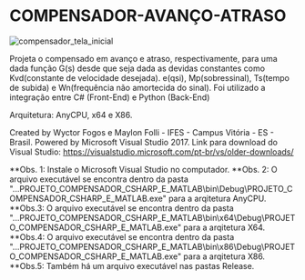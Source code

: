 # COMPENSADOR-AVANÇO-ATRASO

![compensador_tela_inicial](https://user-images.githubusercontent.com/48840280/91662884-99e61c80-eabb-11ea-8dbb-20c80ebb1656.png)

Projeta o compensado em avanço e atraso, respectivamente, para uma dada função G(s) desde que seja dada as devidas constantes como Kvd(constante de velocidade desejada). e(qsi), Mp(sobressinal), Ts(tempo de subida) e Wn(frequência não amortecida do sinal). Foi utilizado a integração entre C# (Front-End) e Python (Back-End)

Arquitetura: AnyCPU, x64 e X86.

Created by Wyctor Fogos e Maylon Folli - IFES - Campus Vitória - ES - Brasil. 
Powered by Microsoft Visual Studio 2017.
Link para download do Visual Studio: https://visualstudio.microsoft.com/pt-br/vs/older-downloads/

**Obs. 1: Instale o Microsoft Visual Studio no computador.
**Obs. 2: O arquivo executável se encontra dentro da pasta "...PROJETO_COMPENSADOR_CSHARP_E_MATLAB\bin\Debug\PROJETO_COMPENSADOR_CSHARP_E_MATLAB.exe" para a arqitetura AnyCPU.
**Obs.3: O arquivo executável se encontra dentro da pasta "...PROJETO_COMPENSADOR_CSHARP_E_MATLAB\bin\x64\Debug\PROJETO_COMPENSADOR_CSHARP_E_MATLAB.exe" para a arqitetura X64.
**Obs.4: O arquivo executável se encontra dentro da pasta "...PROJETO_COMPENSADOR_CSHARP_E_MATLAB\bin\x86\Debug\PROJETO_COMPENSADOR_CSHARP_E_MATLAB.exe" para a arqitetura X86.
**Obs.5: Também há um arquivo executável nas pastas Release.

